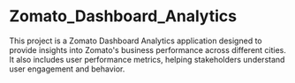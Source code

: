# Zomato_Dashboard_Analytics
This project is a Zomato Dashboard Analytics application designed to provide insights into Zomato's business performance across different cities. It also includes user performance metrics, helping stakeholders understand user engagement and behavior.

